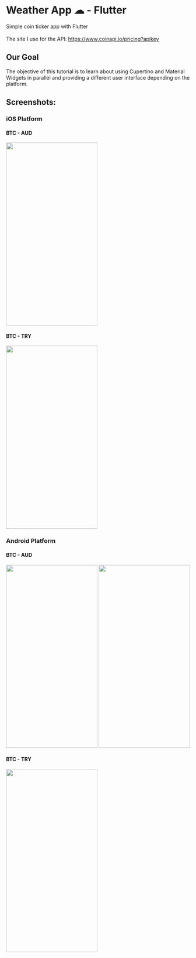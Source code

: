 # Weather App ☁ - Flutter

Simple coin ticker app with Flutter<br/><br/>
The site I use for the API: https://www.coinapi.io/pricing?apikey

## Our Goal

The objective of this tutorial is to learn about using Cupertino and Material Widgets in parallel and providing a different user interface depending on the platform.

## Screenshots:

### iOS Platform
#### BTC - AUD
<img src="https://user-images.githubusercontent.com/71442681/187698847-c8e6b3d7-5d55-411a-9f22-2c68063143f2.png" width="250" height="500">


#### BTC - TRY
<img src="https://user-images.githubusercontent.com/71442681/187699061-9a5bd44f-9135-4d33-8111-d6cb73bfe043.png" width="250" height="500">

### Android Platform
#### BTC - AUD
<img src="https://user-images.githubusercontent.com/71442681/187698454-fac468fd-451c-4f25-9ef4-a51124e879ad.png" width="250" height="500">

<img src="https://user-images.githubusercontent.com/71442681/187698645-dd8fa879-8103-4817-a32f-32f03c0b545f.png" width="250" height="500">

#### BTC - TRY
<img src="https://user-images.githubusercontent.com/71442681/187698763-bfc6a3f5-54b6-4cda-91f5-3ae838149657.png" width="250" height="500">
